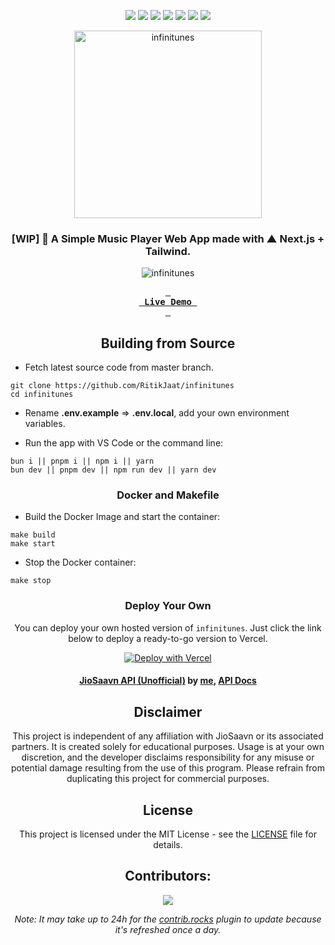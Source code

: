 <div align=center>

<!-- labels -->

![][ci] ![][views] ![][stars] ![][forks] ![][issues] ![][license] ![][repo-size]

<!-- logo/title -->

<picture>
  <source media="(prefers-color-scheme: dark, (max-width:300px))" srcset="./public/images/logo1920.png">
  <source media="(prefers-color-scheme: light,(max-width:300px))" srcset="./public/images/logo1500.png">
  <img src="./public/images/logo1920.png" width="300px" alt="infinitunes">
</picture>

### [WIP] 🎵 A Simple Music Player Web App made with ▲ Next.js + Tailwind.

<picture>
  <source media="(prefers-color-scheme: light)" srcset="https://graph.org/file/12ea4beff2367f40f13ce.png">
  <source media="(prefers-color-scheme: dark)" srcset="https://graph.org/file/16937ebb693470d804f31.png">
  <img src="https://graph.org/file/12ea4beff2367f40f13ce.png" alt="infinitunes">
</picture>

**[<kbd> <br> &nbsp;**Live Demo**&nbsp; <br> </kbd>][site]**

## Building from Source

</div>

- Fetch latest source code from master branch.

```
git clone https://github.com/RitikJaat/infinitunes
cd infinitunes
```

- Rename **.env.example** => **.env.local**, add your own environment variables.

- Run the app with VS Code or the command line:

```
bun i || pnpm i || npm i || yarn
bun dev || pnpm dev || npm run dev || yarn dev
```

<div align=center>

### Docker and Makefile

</div>

- Build the Docker Image and start the container:

```
make build
make start
```

- Stop the Docker container:

```
make stop
```

<div align=center>

### Deploy Your Own

You can deploy your own hosted version of `infinitunes`. Just click the link below to deploy a ready-to-go version to Vercel.

[![Deploy with Vercel](https://vercel.com/button)][deploy]

#### [JioSaavn API (Unofficial)][api] by [me][cc], [API Docs][api-docs]



## Disclaimer

This project is independent of any affiliation with JioSaavn or its associated partners. It is created solely for educational purposes. Usage is at your own discretion, and the developer disclaims responsibility for any misuse or potential damage resulting from the use of this program. Please refrain from duplicating this project for commercial purposes.

## License

This project is licensed under the MIT License - see the [LICENSE](LICENSE) file for details.

## Contributors:

[![][contributors]][contributors-graph]

_Note: It may take up to 24h for the [contrib.rocks][contrib-rocks] plugin to update because it's refreshed once a day._

</div>

<!----------------------------------{ Labels }--------------------------------->

[views]: https://komarev.com/ghpvc/?username=infinitunes&label=view%20counter&color=red&style=flat
[repo-size]: https://img.shields.io/github/repo-size/rajput-hemant/infinitunes
[issues]: https://img.shields.io/github/issues-raw/rajput-hemant/infinitunes
[license]: https://img.shields.io/github/license/rajput-hemant/infinitunes
[forks]: https://img.shields.io/github/forks/rajput-hemant/infinitunes?style=flat
[stars]: https://img.shields.io/github/stars/rajput-hemant/infinitunes
[contributors]: https://contrib.rocks/image?repo=rajput-hemant/infinitunes&max=500
[contributors-graph]: https://github.com/rajput-hemant/infinitunes/graphs/contributors
[contrib-rocks]: https://contrib.rocks/preview?repo=rajput-hemant%2Finfinitunes
[ci]: https://github.com/rajput-hemant/infinitunes/actions/workflows/ci.yml/badge.svg

<!-----------------------------------{ Links }---------------------------------->

[site]: https://infinitunes.vercel.app
[deploy]: https://vercel.com/new/clone?repository-url=https://github.com/rajput-hemant/infinitunes&env=NEXT_PUBLIC_APP_URL,NEXTAUTH_URL,NEXTAUTH_SECRET,JIOSAAVN_API_URL,NEXT_PUBLIC_JIOSAAVN_API_URL,GOOGLE_CLIENT_ID,GOOGLE_CLIENT_SECRET,GITHUB_CLIENT_ID,GITHUB_CLIENT_SECRET,DATABASE_URL&project-name=infinitunes&repo-name=infinitunes

<!------------------------------------{ api }----------------------------------->

[api]: https://github.com/rajput-hemant/jiosaavn-api-ts
[api-docs]: https://docs-jiosaavn.netlify.app/
[cc]: https://github.com/rajput-hemant
